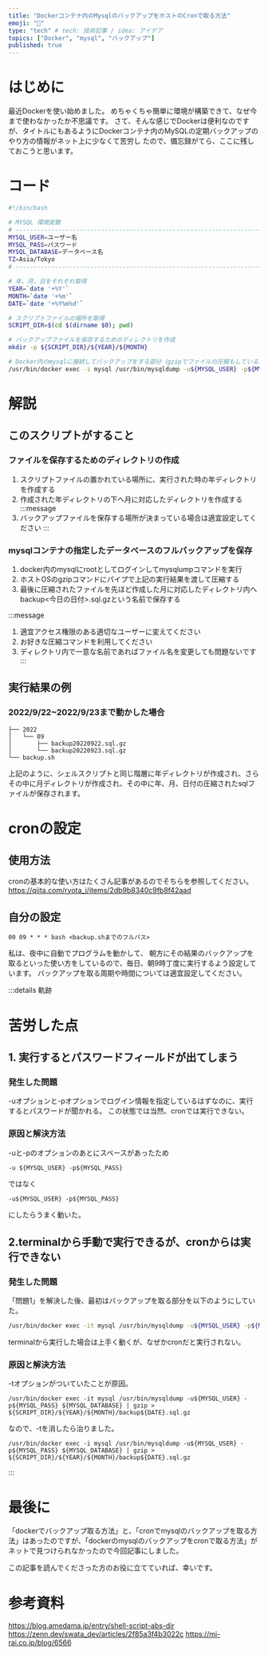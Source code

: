 ```yaml
---
title: "Dockerコンテナ内のMysqlのバックアップをホストのCronで取る方法"
emoji: "🐳"
type: "tech" # tech: 技術記事 / idea: アイデア
topics: ["Docker", "mysql", "バックアップ"]
published: true
---
```


# はじめに

<!-- textlint-disable -->

最近Dockerを使い始めました。
めちゃくちゃ簡単に環境が構築できて、なぜ今まで使わなかったか不思議です。
さて、そんな感じでDockerは便利なのですが、タイトルにもあるようにDockerコンテナ内のMySQLの定期バックアップのやり方の情報がネット上に少なくて苦労し
たので、備忘録がてら、ここに残しておこうと思います。

<!-- textlint-enable -->

# コード

```bash:backup.sh
#!/bin/bash

# MYSQL 環境変数
# ---------------------------------------------------------------------------------
MYSQL_USER=ユーザー名
MYSQL_PASS=パスワード
MYSQL_DATABASE=データベース名
TZ=Asia/Tokyo
# ---------------------------------------------------------------------------------

# 年、月、日をそれぞれ取得
YEAR=`date '+%Y'`
MONTH=`date '+%m'`
DATE=`date '+%Y%m%d'`

# スクリプトファイルの場所を取得
SCRIPT_DIR=$(cd $(dirname $0); pwd)

# バックアップファイルを保存するためのディレクトリを作成
mkdir -p ${SCRIPT_DIR}/${YEAR}/${MONTH}

# Docker内のmysqlに接続してバックアップをする部分（gzipでファイルの圧縮もしている）
/usr/bin/docker exec -i mysql /usr/bin/mysqldump -u${MYSQL_USER} -p${MYSQL_PASS} ${MYSQL_DATABASE} | gzip > ${SCRIPT_DIR}/${YEAR}/${MONTH}/backup${DATE}.sql.gz
```

# 解説

## このスクリプトがすること

### ファイルを保存するためのディレクトリの作成

1. スクリプトファイルの置かれている場所に、実行された時の年ディレクトリを作成する
2. 作成された年ディレクトリの下へ月に対応したディレクトリを作成する
   :::message
3. バックアップファイルを保存する場所が決まっている場合は適宜設定してください
   :::

### mysqlコンテナの指定したデータベースのフルバックアップを保存

1. docker内のmysqlにrootとしてログインしてmysqlumpコマンドを実行
2. ホストOSのgzipコマンドにパイプで上記の実行結果を渡して圧縮する
3. 最後に圧縮されたファイルを先ほど作成した月に対応したディレクトリ内へbackup<今日の日付>.sql.gzという名前で保存する

:::message

1. 適宜アクセス権限のある適切なユーザーに変えてください
2. お好きな圧縮コマンドを利用してください
3. ディレクトリ内で一意な名前であればファイル名を変更しても問題ないです
   :::

## 実行結果の例

### 2022/9/22~2022/9/23まで動かした場合

```
├── 2022
│   └── 09
│       ├── backup20220922.sql.gz
│       └── backup20220923.sql.gz
└── backup.sh
```

上記のように、シェルスクリプトと同じ階層に年ディレクトリが作成され、さらその中に月ディレクトリが作成され、その中に年、月、日付の圧縮されたsqlファイルが保存されます。

# cronの設定

## 使用方法

cronの基本的な使い方はたくさん記事があるのでそちらを参照してください。
https://qiita.com/ryota_i/items/2db9b8340c9fb8f42aad

## 自分の設定

```text
00 09 * * * bash <backup.shまでのフルパス>
```

私は、夜中に自動でプログラムを動かして、 朝方にその結果のバックアップを取るといった使い方をしているので、毎日、朝9時丁度に実行するよう設定しています。
バックアップを取る周期や時間については適宜設定してください。

<!-- textlint-disable -->

:::details 軌跡

<!-- textlint-enable -->

# 苦労した点

## 1. 実行するとパスワードフィールドが出てしまう

### 発生した問題

<!-- textlint-disable -->

-uオプションと-pオプションでログイン情報を指定しているはずなのに、実行するとパスワードが聞かれる。
この状態では当然、cronでは実行できない。

<!-- textlint-enable -->

### 原因と解決方法

<!-- textlint-disable -->

-uと-pのオプションのあとにスペースがあったため

<!-- textlint-enable -->

```text:bad
-u ${MYSQL_USER} -p${MYSQL_PASS}
```

<!-- textlint-disable -->

ではなく

<!-- textlint-enable -->

```text:good
-u${MYSQL_USER} -p${MYSQL_PASS}
```

にしたらうまく動いた。

## 2.terminalから手動で実行できるが、cronからは実行できない

### 発生した問題

「問題1」を解決した後、最初はバックアップを取る部分を以下のようにしていた。

```bash
/usr/bin/docker exec -it mysql /usr/bin/mysqldump -u${MYSQL_USER} -p${MYSQL_PASS} ${MYSQL_DATABASE} | gzip > ${SCRIPT_DIR}/${YEAR}/${MONTH}/backup${DATE}.sql.gz
```

terminalから実行した場合は上手く動くが、なぜかcronだと実行されない。

### 原因と解決方法

-tオプションがついていたことが原因。

```text:bad
/usr/bin/docker exec -it mysql /usr/bin/mysqldump -u${MYSQL_USER} -p${MYSQL_PASS} ${MYSQL_DATABASE} | gzip > ${SCRIPT_DIR}/${YEAR}/${MONTH}/backup${DATE}.sql.gz
```

なので、-tを消したら治りました。

```text:good
/usr/bin/docker exec -i mysql /usr/bin/mysqldump -u${MYSQL_USER} -p${MYSQL_PASS} ${MYSQL_DATABASE} | gzip > ${SCRIPT_DIR}/${YEAR}/${MONTH}/backup${DATE}.sql.gz
```

:::

# 最後に

<!-- textlint-disable -->

「dockerでバックアップ取る方法」と、「cronでmysqlのバックアップを取る方法」はあったのですが、「dockerのmysqlのバックアップをcronで取る方法」がネットで見つけられなかったので今回記事にしました。

<!-- textlint-enable -->

この記事を読んでくださった方のお役に立てていれば、幸いです。

# 参考資料

https://blog.amedama.jp/entry/shell-script-abs-dir
https://zenn.dev/swata_dev/articles/2f85a3f4b3022c
https://mi-rai.co.jp/blog/6566
